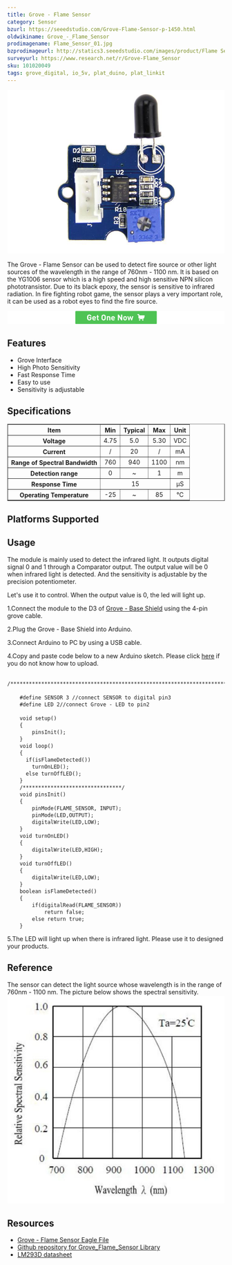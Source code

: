 ```yaml
---
title: Grove - Flame Sensor
category: Sensor
bzurl: https://seeedstudio.com/Grove-Flame-Sensor-p-1450.html
oldwikiname: Grove_-_Flame_Sensor
prodimagename: Flame_Sensor_01.jpg
bzprodimageurl: http://statics3.seeedstudio.com/images/product/Flame Sensor.jpg
surveyurl: https://www.research.net/r/Grove-Flame_Sensor
sku: 101020049
tags: grove_digital, io_5v, plat_duino, plat_linkit
---
```


![](https://raw.githubusercontent.com/SeeedDocument/Grove-Flame_Sensor/master/img/Flame_Sensor_01.jpg)

The Grove - Flame Sensor can be used to detect fire source or other light sources of the wavelength in the range of 760nm - 1100 nm. It is based on the YG1006 sensor which is a high speed and high sensitive NPN silicon phototransistor. Due to its black epoxy, the sensor is sensitive to infrared radiation. In fire fighting robot game, the sensor plays a very important role, it can be used as a robot eyes to find the fire source.

[![](https://raw.githubusercontent.com/SeeedDocument/common/master/Get_One_Now_Banner.png)](http://www.seeedstudio.com/Grove-Flame-Sensor-p-1450.html)

Features
-------

-   Grove Interface
-   High Photo Sensitivity
-   Fast Response Time
-   Easy to use
-   Sensitivity is adjustable

Specifications
-------------

<table border="1" cellspacing="0" width="80%">
<tr>
<th scope="col">
Item
</th>
<th scope="col">
Min
</th>
<th scope="col">
Typical
</th>
<th scope="col">
Max
</th>
<th scope="col">
Unit
</th>
</tr>
<tr align="center">
<th scope="row">
Voltage
</th>
<td>
4.75
</td>
<td>
5.0
</td>
<td>
5.30
</td>
<td>
VDC
</td>
</tr>
<tr align="center">
<th scope="row">
Current
</th>
<td>
/
</td>
<td>
20
</td>
<td>
/
</td>
<td>
mA
</td>
</tr>
<tr align="center">
<th scope="row">
Range of Spectral Bandwidth
</th>
<td>
760
</td>
<td>
940
</td>
<td>
1100
</td>
<td>
nm
</td>
</tr>
<tr align="center">
<th scope="row">
Detection range
</th>
<td>
0
</td>
<td>
~
</td>
<td>
1
</td>
<td>
m
</td>
</tr>
<tr align="center">
<th scope="row">
Response Time
</th>
<td colspan="3">
15
</td>
<td>
μS
</td>
</tr>
<tr align="center">
<th scope="row">
Operating Temperature
</th>
<td>
-25
</td>
<td>
~
</td>
<td>
85
</td>
<td>
℃
</td>
</tr>
</table>

Platforms Supported
-------------------

Usage
-----

The module is mainly used to detect the infrared light. It outputs digital signal 0 and 1 through a Comparator output. The output value will be 0​​ when infrared light is detected. And the sensitivity is adjustable by the precision potentiometer.

Let's use it to control. When the output value is 0, the led will light up.

1.Connect the module to the D3 of [Grove - Base Shield](/Grove-Base_Shield "Grove - Base Shield") using the 4-pin grove cable.

2.Plug the Grove - Base Shield into Arduino.

3.Connect Arduino to PC by using a USB cable.

4.Copy and paste code below to a new Arduino sketch. Please click [here](/Upload_Code) if you do not know how to upload.

```
    /******************************************************************************/
     
    #define SENSOR 3 //connect SENSOR to digital pin3
    #define LED 2//connect Grove - LED to pin2

    void setup() 
    {                
        pinsInit();
    }
    void loop() 
    {
      if(isFlameDetected())
        turnOnLED();
      else turnOffLED();
    }
    /********************************/
    void pinsInit()
    {
        pinMode(FLAME_SENSOR, INPUT);
        pinMode(LED,OUTPUT);
        digitalWrite(LED,LOW);
    }
    void turnOnLED()
    {
        digitalWrite(LED,HIGH);
    }
    void turnOffLED()
    {
        digitalWrite(LED,LOW);
    }
    boolean isFlameDetected()
    {
        if(digitalRead(FLAME_SENSOR))
            return false;
        else return true;
    }
```

5.The LED will light up when there is infrared light. Please use it to designed your products.

Reference
---------

The sensor can detect the light source whose wavelength is in the range of 760nm - 1100 nm. The picture below shows the spectral sensitivity.
![](https://raw.githubusercontent.com/SeeedDocument/Grove-Flame_Sensor/master/img/Spectral_Sensitive.jpg)

Resources
--------

-   [Grove - Flame Sensor Eagle File](https://raw.githubusercontent.com/SeeedDocument/Grove-Flame_Sensor/master/res/Grove-Directional_Light_Sensor_Eagle_File.zip)
-   [Github repository for Grove_Flame_Sensor Library](https://github.com/Seeed-Studio/Grove_Flame_Sensor)
-   [LM293D datasheet](https://raw.githubusercontent.com/SeeedDocument/Grove-Flame_Sensor/master/res/LM293D.pdf)


<!-- This Markdown file was created from http://www.seeedstudio.com/wiki/Grove_-_Flame_Sensor -->
